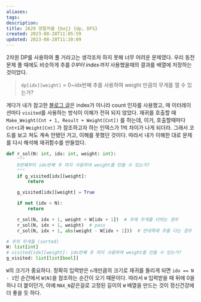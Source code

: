 ```yaml
---
aliases: 
tags: 
description:
title: 2629 양팔저울 {boj} {dp, DFS}
created: 2023-08-28T11:05:59
updated: 2023-08-28T11:20:09
---
```

2차원 DP를 사용하여 풀 거라고는 생각조차 하지 못해 너무 어려운 문제였다. 우리 동전문제 풀 때에도 비슷하게 추를 *0부터 index까지* 사용했을때의 결과를 배열에 저장하는 것이었다.

> `dp[idx][weight]` = 0~idx번째 추를 사용하여 weight 만큼의 무게를 잴 수 있는가?

게다가 내가 참고한 [블로그 글](https://yabmoons.tistory.com/105)은 index가 아니라 count 인자를 사용했고, 매 이터레이션마다 `visited`를 사용하는 방식이 이해가 전혀 되지 않았다. 재귀를 호출할 때 `Make_Weight(Cnt + 1, Result + Weight[Cnt])` 를 하는데, 이거, 호출할때마다 `Cnt+1`과 `Weight[Cnt]` 가 참조하고자 하는 인덱스가 1씩 차이가 나게 되더라. 그래서 코드를 보고 쳐도 계속 안됐던 거고, 이해를 못했던 것이다. 따라서 내가 이해한 대로 문제를 다시 해석해 재귀함수를 만들었다.

```python
def r_sol(N: int, idx: int, weight: int):
    """
    0번째부터 idx번째 추 까지 사용하여 weight를 만들 수 있는가?
    """
    if g_visited[idx][weight]:
        return

    g_visited[idx][weight] = True

    if not (idx < N):
        return

    r_sol(N, idx + 1, weight + W[idx + 1])  # 추에 무게를 더하는 경우
    r_sol(N, idx + 1, weight)  # pass
    r_sol(N, idx + 1, abs(weight - W[idx + 1]))  # 반대쪽에 추를 다는 경우

# 추의 무게들 (sorted)
W: list[int]
# visited[idx][weight]: idx번째 추 까지 사용하여 weight를 만들 수 있는가?
g_visited: list[list[bool]]
```

`W`의 크기가 중요하다. 정확히 입력받은 `n`개만큼의 크기로 재귀를 돌리게 되면 `idx == N - 1`인 순간에서 `W[N]`을 참조하는 순간이 오기 때문이다. 따라서 `W` 입력받을 때 뒤에 0을 하나 더 붙이던가, 아예 `MAX_N`같은걸로 고정된 길이의 `W` 배열을 만드는 것이 정신건강에 더 좋을 듯 하다.
